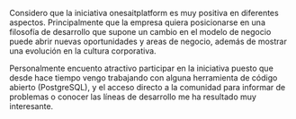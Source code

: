 Considero que la iniciativa onesaitplatform es muy positiva en diferentes
aspectos. Principalmente que la empresa quiera posicionarse en una filosofía de
desarrollo que supone un cambio en el modelo de negocio puede abrir nuevas
oportunidades y areas de negocio, además de mostrar una evolución en la cultura
corporativa.

Personalmente encuento atractivo participar en la iniciativa puesto que desde
hace tiempo vengo trabajando con alguna herramienta de código abierto
(PostgreSQL), y el acceso directo a la comunidad para informar de problemas o
conocer las líneas de desarrollo me ha resultado muy interesante.